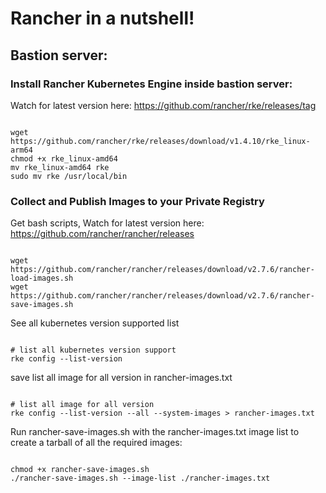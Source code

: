 # Rancher in a nutshell!

## Bastion server:

### Install Rancher Kubernetes Engine inside bastion server:

Watch for latest version here: https://github.com/rancher/rke/releases/tag

```

wget https://github.com/rancher/rke/releases/download/v1.4.10/rke_linux-arm64
chmod +x rke_linux-amd64
mv rke_linux-amd64 rke
sudo mv rke /usr/local/bin

```

### Collect and Publish Images to your Private Registry

Get bash scripts, Watch for latest version here: https://github.com/rancher/rancher/releases

```

wget https://github.com/rancher/rancher/releases/download/v2.7.6/rancher-load-images.sh
wget https://github.com/rancher/rancher/releases/download/v2.7.6/rancher-save-images.sh

```

See all kubernetes version supported list

```

# list all kubernetes version support
rke config --list-version

```

save list all image for all version in rancher-images.txt

```

# list all image for all version
rke config --list-version --all --system-images > rancher-images.txt

```

Run rancher-save-images.sh with the rancher-images.txt image list to create a tarball of all the required images:

```

chmod +x rancher-save-images.sh
./rancher-save-images.sh --image-list ./rancher-images.txt

```

